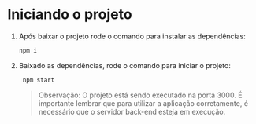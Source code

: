 # Iniciando o projeto

1. Após baixar o projeto rode o comando para instalar as dependências:
   ```js
   npm i
   ```
2. Baixado as dependências, rode o comando para iniciar o projeto:
   ```js
    npm start
   ```
   > Observação: O projeto está sendo executado na porta 3000. É importante lembrar que para utilizar a aplicação corretamente, é necessário que o servidor back-end esteja em execução.
